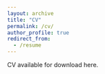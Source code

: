 ```yaml
---
layout: archive
title: "CV"
permalink: /cv/
author_profile: true
redirect_from:
  - /resume
---
```


CV available for download here.

